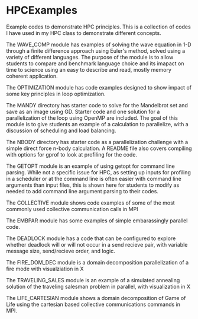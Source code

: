 # HPCExamples
Example codes to demonstrate HPC principles. This is a collection of codes I have used in my HPC class to demonstrate different concepts.

The WAVE_COMP module has examples of solving the wave equation in 1-D through a finite difference approach using Euler's method, solved using a variety of different languages. The purpose of the module is to allow students to compare and benchmark language choice and its imapact on time to science using an easy to describe and read, mostly memory coherent application.

The OPTIMIZATION module has code examples designed to show impact of some key principles in loop optimization.

The MANDY directory has starter code to solve for the Mandelbrot set and save as an image using GD. Starter code and one solution for a parallelization of the loop using OpenMP are included. The goal of this module is to give students an example of a calculation to parallelize, with a discussion of scheduling and load balancing.

The NBODY directory has starter code as a parallelization challenge with a simple direct force n-body calculation. A README file also covers compiling with options for gprof to look at profiling for the code.

The GETOPT module is an example of using getopt for command line parsing. While not a specific issue for HPC, as setting up inputs for profiling in a scheduler or at the command line is often easier with command line arguments than input files, this is shown here for students to modify as needed to add command line argument parsing to their codes.

The COLLECTIVE module shows code examples of some of the most commonly used collective communication calls in MPI

The EMBPAR module has some examples of simple embarassingly parallel code.

The DEADLOCK module has a code that can be configured to explore whether deadlock will or will not occur in a send recieve pair, with variable message size, send/recieve order, and logic.

The FIRE_DOM_DEC module is a domain decomposition parallelization of a fire mode with visualziation in X

The TRAVELING_SALES module is an example of a simulated annealing solution of the traveling salesman problem in parallel, with visualization in X

The LIFE_CARTESIAN module shows a domain decomposition of Game of Life using the cartesian based collective communications commands in MPI.

